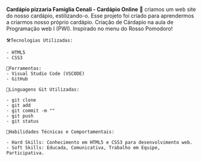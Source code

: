 **Cardápio pizzaria Famiglia Cenali - Cardápio Online** 🍕
criamos um web site do nosso cardápio, estilizando-o. Esse projeto foi criado para aprendermos a criarmos nosso próprio cardápio. 
Criação de Cárdapio na aula de Programação web I (PWI). Inspirado no menu do Rosso Pomodoro! 

```
🛠️Tecnologias Utilizadas: 

- HTML5
- CSS3
```

```
🔧Ferramentas:
- Visual Studio Code (VSCODE)
- GitHub
```

```
📁Linguagens Git Utilizadas:

- git clone
- git add
- git commit -m ""
- git push
- git status
```

```
🎁Habilidades Técnicas e Comportamentais:

- Hard Skills: Conhecimento em HTML5 e CSS3 para desenvolvimento web.
- Soft Skills: Educada, Comunicativa, Trabalho em Equipe, Participativa.
```
